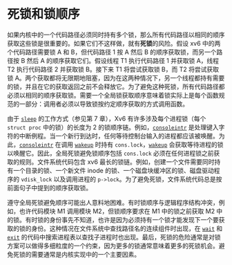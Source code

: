 # 死锁和锁顺序

如果内核中的一个代码路径必须同时持有多个锁，那么所有代码路径以相同的顺序获取这些锁是很重要的。如果它们不这样做，就有**死锁**的风险。假设 xv6 中的两个代码路径需要锁 A 和 B，但代码路径 1 按 A 然后 B 的顺序获取锁，而另一个路径按 B 然后 A 的顺序获取它们。假设线程 T1 执行代码路径 1 并获取锁 A，线程 T2 执行代码路径 2 并获取锁 B。接下来 T1 将尝试获取锁 B，而 T2 将尝试获取锁 A。两个获取都将无限期地阻塞，因为在这两种情况下，另一个线程都持有需要的锁，并且在它的获取返回之前不会释放它。为了避免这种死锁，所有代码路径都必须以相同的顺序获取锁。需要一个全局锁获取顺序意味着锁实际上是每个函数规范的一部分：调用者必须以导致锁按约定顺序获取的方式调用函数。

由于 [`sleep`](/source/xv6-riscv/user/user.h.md) 的工作方式（参见第 7 章），Xv6 有许多涉及每个进程锁（每个 `struct proc` 中的锁）的长度为 2 的锁顺序链。例如，[`consoleintr`](/source/xv6-riscv/kernel/defs.h.md) 是处理键入字符的中断例程。当一个新行到达时，任何等待控制台输入的进程都应该被唤醒。为此，[`consoleintr`](/source/xv6-riscv/kernel/defs.h.md) 在调用 [`wakeup`](/source/xv6-riscv/kernel/defs.h.md) 时持有 `cons.lock`，[`wakeup`](/source/xv6-riscv/kernel/defs.h.md) 会获取等待进程的锁以唤醒它。因此，全局死锁避免锁顺序包括 `cons.lock` 必须在任何进程锁之前获取的规则。文件系统代码包含 xv6 最长的锁链。例如，创建一个文件需要同时持有一个目录的锁、一个新文件 inode 的锁、一个磁盘块缓冲区的锁、磁盘驱动程序的 `vdisk_lock` 以及调用进程的 `p->lock`。为了避免死锁，文件系统代码总是按前面句子中提到的顺序获取锁。

遵守全局死锁避免顺序可能出人意料地困难。有时锁顺序与逻辑程序结构冲突，例如，也许代码模块 M1 调用模块 M2，但锁顺序要求在 M1 中的锁之前获取 M2 中的锁。有时锁的身份事先不知道，也许是因为必须持有一个锁才能发现下一个要获取的锁的身份。这种情况在文件系统中查找路径名的连续组件时出现，在 [`wait`](/source/xv6-riscv/user/user.h.md) 和 [`exit`](/source/xv6-riscv/kernel/defs.h.md) 的代码中搜索进程表以查找子进程时也出现。最后，死锁的危险通常是对锁方案可以做得多细粒度的一个约束，因为更多的锁通常意味着更多的死锁机会。避免死锁的需要通常是内核实现中的一个主要因素。